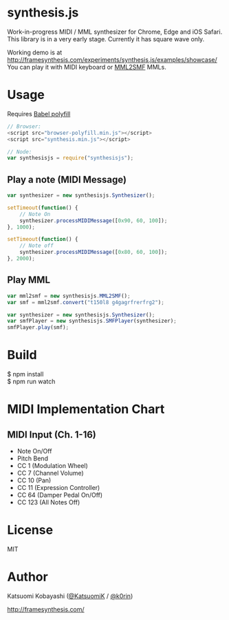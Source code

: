 # synthesis.js

Work-in-progress MIDI / MML synthesizer for Chrome, Edge and iOS Safari. This library is in a very early stage. Currently it has square wave only.  

Working demo is at http://framesynthesis.com/experiments/synthesis.js/examples/showcase/  
You can play it with MIDI keyboard or [MML2SMF](https://github.com/KatsuomiK/mml2smf) MMLs.

# Usage

Requires [Babel polyfill](https://babeljs.io/docs/usage/polyfill/)

```js
// Browser:
<script src="browser-polyfill.min.js"></script>
<script src="synthesis.min.js"></script>

// Node:
var synthesisjs = require("synthesisjs");
```

## Play a note (MIDI Message)

```js
var synthesizer = new synthesisjs.Synthesizer();

setTimeout(function() {
	// Note On
	synthesizer.processMIDIMessage([0x90, 60, 100]);
}, 1000);

setTimeout(function() {
	// Note off
	synthesizer.processMIDIMessage([0x80, 60, 100]);
}, 2000);
```

## Play MML

```js
var mml2smf = new synthesisjs.MML2SMF();
var smf = mml2smf.convert("t150l8 g4gagrfrerfrg2");

var synthesizer = new synthesisjs.Synthesizer();
var smfPlayer = new synthesisjs.SMFPlayer(synthesizer);
smfPlayer.play(smf);
```

# Build

$ npm install  
$ npm run watch

# MIDI Implementation Chart

## MIDI Input (Ch. 1-16)

- Note On/Off
- Pitch Bend
- CC 1 (Modulation Wheel)
- CC 7 (Channel Volume)
- CC 10 (Pan)
- CC 11 (Expression Controller)
- CC 64 (Damper Pedal On/Off)
- CC 123 (All Notes Off)

# License

MIT

# Author

Katsuomi Kobayashi ([@KatsuomiK](https://twitter.com/KatsuomiK) / [@k0rin](https://twitter.com/k0rin))

http://framesynthesis.com/

